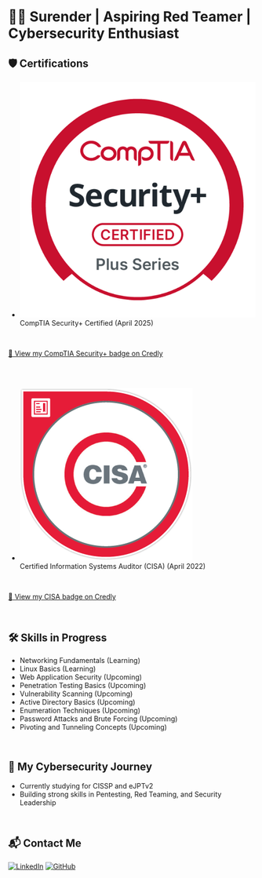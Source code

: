 # 👨‍💻 Surender | Aspiring Red Teamer | Cybersecurity Enthusiast

## 🛡️ Certifications
- [![Security+ Badge](https://raw.githubusercontent.com/FirewallNomad/FirewallNomad/main/comptia-security-ce-certification.png)](https://www.credly.com/badges/32ccba4e-11d9-42db-8704-1e5acc9c1c81/public_url)  
  CompTIA Security+ Certified (April 2025)

<br>

[🔗 View my CompTIA Security+ badge on Credly](https://www.credly.com/badges/32ccba4e-11d9-42db-8704-1e5acc9c1c81/public_url)

<br><br>

- [![CISA Badge](https://raw.githubusercontent.com/FirewallNomad/FirewallNomad/main/certified-information-systems-auditor-cisa.png)](https://www.credly.com/badges/b9bee521-6d24-4142-bd12-740c87fdc235/public_url)  
  Certified Information Systems Auditor (CISA) (April 2022)

<br>

[🔗 View my CISA badge on Credly](https://www.credly.com/badges/b9bee521-6d24-4142-bd12-740c87fdc235/public_url)

<br>

## 🛠️ Skills in Progress

- Networking Fundamentals (Learning)
- Linux Basics (Learning)
- Web Application Security (Upcoming)
- Penetration Testing Basics (Upcoming)
- Vulnerability Scanning (Upcoming)
- Active Directory Basics (Upcoming)
- Enumeration Techniques (Upcoming)
- Password Attacks and Brute Forcing (Upcoming)
- Pivoting and Tunneling Concepts (Upcoming)

<br>

## 🚀 My Cybersecurity Journey
- Currently studying for CISSP and eJPTv2
- Building strong skills in Pentesting, Red Teaming, and Security Leadership

<br>

## 📬 Contact Me

[![LinkedIn](https://img.shields.io/badge/LinkedIn-Connect-blue?logo=linkedin)](https://www.linkedin.com/in/surendercyber/)
[![GitHub](https://img.shields.io/badge/GitHub-Follow-black?logo=github)](https://github.com/FirewallNomad)
